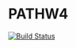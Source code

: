# PATHW4
[![Build Status](https://app.travis-ci.com/2093976-Vikram-Pillarisetty/PATHW4.svg?branch=master)](https://app.travis-ci.com/2093976-Vikram-Pillarisetty/PATHW4)
